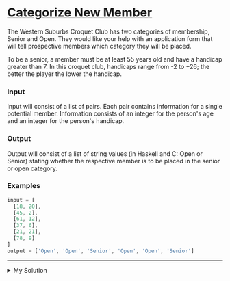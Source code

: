 # [Categorize New Member](https://www.codewars.com/kata/5502c9e7b3216ec63c0001aa)

The Western Suburbs Croquet Club has two categories of membership, Senior and Open. They would like your help with an
application form that will tell prospective members which category they will be placed.

To be a senior, a member must be at least 55 years old and have a handicap greater than 7. In this croquet club,
handicaps range from -2 to +26; the better the player the lower the handicap.

### Input

Input will consist of a list of pairs. Each pair contains information for a single potential member. Information
consists of an integer for the person's age and an integer for the person's handicap.

### Output

Output will consist of a list of string values (in Haskell and C: Open or Senior) stating whether the respective member
is to be placed in the senior or open category.

### Examples

```js
input = [
  [18, 20],
  [45, 2],
  [61, 12],
  [37, 6],
  [21, 21],
  [78, 9]
]
output = ['Open', 'Open', 'Senior', 'Open', 'Open', 'Senior']
```

---

<details><summary>My Solution</summary>

```js
function openOrSenior(data) {
  return data.map(person => {
    // Determine if a person is 'Senior' based on age and handicap criteria
    return person[0] > 54 && person[1] > 7 ? 'Senior' : 'Open'
  })
}
```

</details>
